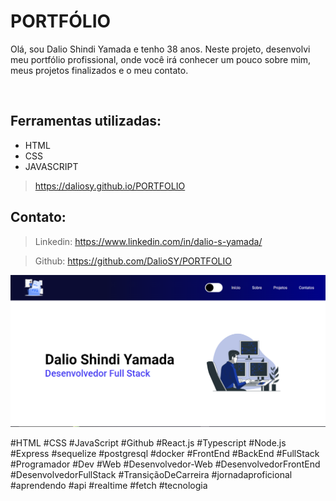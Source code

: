 <h1>PORTFÓLIO </h1>

<p>Olá, sou Dalio Shindi Yamada e tenho 38 anos. Neste projeto,
desenvolvi meu portfólio profissional, onde você irá conhecer um pouco sobre mim, 
meus projetos finalizados e o meu contato. </p>
<br>

<h2>Ferramentas utilizadas:</h2>
<ul>
<li>HTML</li>
<li>CSS</li>
<li>JAVASCRIPT</li>
</ul>

> https://daliosy.github.io/PORTFOLIO


<h2>Contato:</h2>

> Linkedin: https://www.linkedin.com/in/dalio-s-yamada/

> Github: https://github.com/DalioSY/PORTFOLIO

<img src="./assets/img/web-portfolio.png">

#HTML #CSS #JavaScript #Github #React.js #Typescript #Node.js #Express #sequelize #postgresql #docker #FrontEnd #BackEnd #FullStack #Programador #Dev #Web #Desenvolvedor-Web #DesenvolvedorFrontEnd #DesenvolvedorFullStack #TransiçãoDeCarreira #jornadaproficional #aprendendo #api #realtime #fetch #tecnologia








